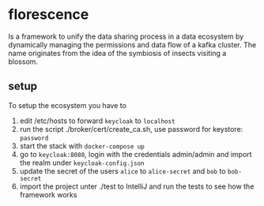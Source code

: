 # florescence

Is a framework to unify the data sharing process in a data ecosystem by dynamically managing the permissions and data flow of a kafka cluster. The name originates from the idea of the symbiosis of insects visiting a blossom.

## setup
To setup the ecosystem you have to

1. edit /etc/hosts to forward `keycloak` to `localhost` 
2. run the script ./broker/cert/create_ca.sh, use password for keystore: `password`
3. start the stack with `docker-compose up`
4. go to `keycloak:8080`, login with the credentials admin/admin and import the realm under `keycloak-config.json`
5. update the secret of the users `alice` to `alice-secret` and `bob` to `bob-secret`
6. import the project unter ./test to IntelliJ and run the tests to see how the framework works
